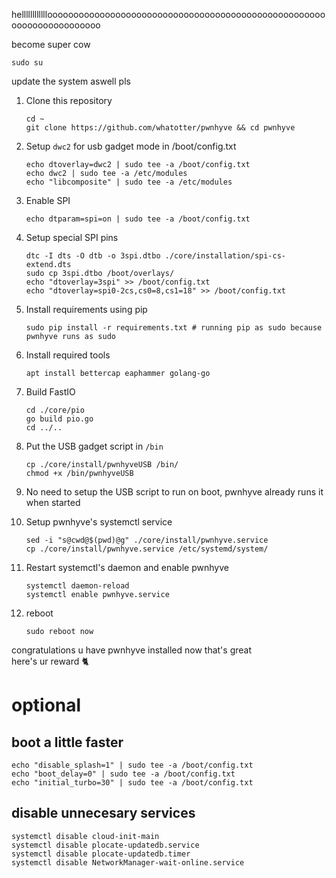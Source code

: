 helllllllllllloooooooooooooooooooooooooooooooooooooooooooooooooooooooooooooooooooooo

become super cow
```
sudo su
```
update the system aswell pls


1. Clone this repository
    ```
    cd ~
    git clone https://github.com/whatotter/pwnhyve && cd pwnhyve
    ```

2. Setup `dwc2` for usb gadget mode in /boot/config.txt
    ```
    echo dtoverlay=dwc2 | sudo tee -a /boot/config.txt
    echo dwc2 | sudo tee -a /etc/modules
    echo "libcomposite" | sudo tee -a /etc/modules
    ```

3. Enable SPI
    ```
    echo dtparam=spi=on | sudo tee -a /boot/config.txt
    ```

4. Setup special SPI pins
    ```
    dtc -I dts -O dtb -o 3spi.dtbo ./core/installation/spi-cs-extend.dts
    sudo cp 3spi.dtbo /boot/overlays/
    echo "dtoverlay=3spi" >> /boot/config.txt
    echo "dtoverlay=spi0-2cs,cs0=8,cs1=18" >> /boot/config.txt
    ```

5. Install requirements using pip
    ```
    sudo pip install -r requirements.txt # running pip as sudo because pwnhyve runs as sudo
    ```

6. Install required tools
    ```
    apt install bettercap eaphammer golang-go
    ```

7. Build FastIO
    ```
    cd ./core/pio
    go build pio.go
    cd ../..
    ```

8. Put the USB gadget script in `/bin`
    ```
    cp ./core/install/pwnhyveUSB /bin/ 
    chmod +x /bin/pwnhyveUSB
    ```

9. No need to setup the USB script to run on boot, pwnhyve already runs it when started

10. Setup pwnhyve's systemctl service
    ```
    sed -i "s@cwd@$(pwd)@g" ./core/install/pwnhyve.service
    cp ./core/install/pwnhyve.service /etc/systemd/system/
    ```

11. Restart systemctl's daemon and enable pwnhyve
    ```
    systemctl daemon-reload
    systemctl enable pwnhyve.service
    ```

12. reboot
    ```
    sudo reboot now
    ```

congratulations u have pwnhyve installed now that's great  
here's ur reward 🐈

# optional

## boot a little faster
```
echo "disable_splash=1" | sudo tee -a /boot/config.txt
echo "boot_delay=0" | sudo tee -a /boot/config.txt
echo "initial_turbo=30" | sudo tee -a /boot/config.txt
```

## disable unnecesary services
```
systemctl disable cloud-init-main
systemctl disable plocate-updatedb.service
systemctl disable plocate-updatedb.timer
systemctl disable NetworkManager-wait-online.service
```